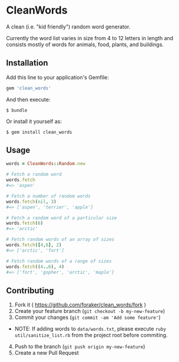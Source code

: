 # CleanWords

A clean (i.e. "kid friendly") random word generator.

Currently the word list varies in size from 4 to 12 letters in length and consists mostly of words for animals, food, plants, and buildings.

## Installation

Add this line to your application's Gemfile:

```ruby
gem 'clean_words'
```

And then execute:

    $ bundle

Or install it yourself as:

    $ gem install clean_words

## Usage

```Ruby
words = CleanWords::Random.new

# Fetch a random word
words.fetch
#=> 'aspen'

# Fetch a number of random words
words.fetch(nil, 3)
#=> ['aspen', 'terrier', 'apple']

# Fetch a random word of a particular size
words.fetch(6)
#=> 'arctic'

# Fetch random words of an array of sizes
words.fetch([4,6], 2)
#=> ['arctic', 'fort']

# Fetch random words of a range of sizes
words.fetch((4..6), 4)
#=> ['fort', 'gopher', 'arctic', 'maple']

```

## Contributing

1. Fork it ( https://github.com/foraker/clean_words/fork )
2. Create your feature branch (`git checkout -b my-new-feature`)
3. Commit your changes (`git commit -am 'Add some feature'`)
  - NOTE: If adding words to `data/words.txt`, please execute `ruby util/sanitize_list.rb` from the project root before commiting.
4. Push to the branch (`git push origin my-new-feature`)
5. Create a new Pull Request
